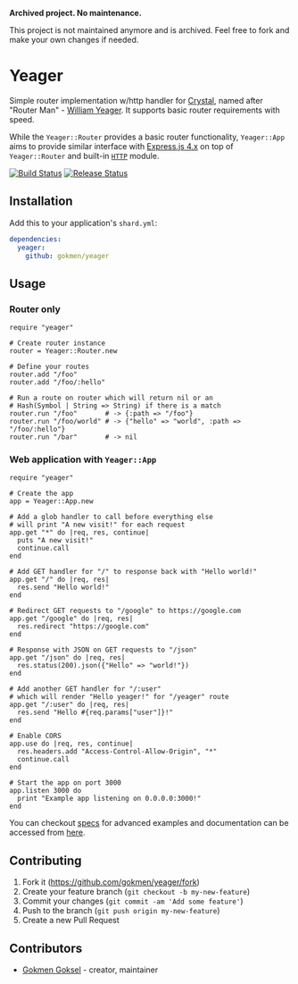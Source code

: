 **Archived project. No maintenance.**

This project is not maintained anymore and is archived. Feel free to fork and make your own changes if needed.

# Yeager

Simple router implementation w/http handler for [Crystal][crystal], named after
"Router Man" - [William Yeager](https://en.wikipedia.org/wiki/William_Yeager).
It supports basic router requirements with speed.

While the `Yeager::Router` provides a basic router functionality, `Yeager::App`
aims to provide similar interface with [Express.js 4.x][express] on top of
`Yeager::Router` and built-in [`HTTP`][crystal-http] module.

[express]: https://expressjs.com
[crystal]: https://crystal-lang.org
[crystal-http]: https://crystal-lang.org/api/HTTP.html

[![Build Status](https://img.shields.io/travis/gokmen/yeager/master.svg)](https://travis-ci.org/gokmen/yeager)
[![Release Status](https://img.shields.io/github/release/gokmen/yeager.svg)](https://github.com/gokmen/yeager/releases)

## Installation

Add this to your application's `shard.yml`:

```yaml
dependencies:
  yeager:
    github: gokmen/yeager
```

## Usage

### Router only

```crystal
require "yeager"

# Create router instance
router = Yeager::Router.new

# Define your routes
router.add "/foo"
router.add "/foo/:hello"

# Run a route on router which will return nil or an
# Hash(Symbol | String => String) if there is a match
router.run "/foo"       # -> {:path => "/foo"}
router.run "/foo/world" # -> {"hello" => "world", :path => "/foo/:hello"}
router.run "/bar"       # -> nil

```

### Web application with `Yeager::App`

```crystal
require "yeager"

# Create the app
app = Yeager::App.new

# Add a glob handler to call before everything else
# will print "A new visit!" for each request
app.get "*" do |req, res, continue|
  puts "A new visit!"
  continue.call
end

# Add GET handler for "/" to response back with "Hello world!"
app.get "/" do |req, res|
  res.send "Hello world!"
end

# Redirect GET requests to "/google" to https://google.com
app.get "/google" do |req, res|
  res.redirect "https://google.com"
end

# Response with JSON on GET requests to "/json"
app.get "/json" do |req, res|
  res.status(200).json({"Hello" => "world!"})
end

# Add another GET handler for "/:user"
# which will render "Hello yeager!" for "/yeager" route
app.get "/:user" do |req, res|
  res.send "Hello #{req.params["user"]}!"
end

# Enable CORS
app.use do |req, res, continue|
  res.headers.add "Access-Control-Allow-Origin", "*"
  continue.call
end

# Start the app on port 3000
app.listen 3000 do
  print "Example app listening on 0.0.0.0:3000!"
end
```

You can checkout [specs](https://github.com/gokmen/yeager/blob/master/spec)
for advanced examples and documentation can be accessed
from [here](https://yeager.now.sh).

## Contributing

 1. Fork it (https://github.com/gokmen/yeager/fork)
 2. Create your feature branch (`git checkout -b my-new-feature`)
 3. Commit your changes (`git commit -am 'Add some feature'`)
 4. Push to the branch (`git push origin my-new-feature`)
 5. Create a new Pull Request

## Contributors

- [Gokmen Goksel](https://github.com/gokmen) - creator, maintainer
